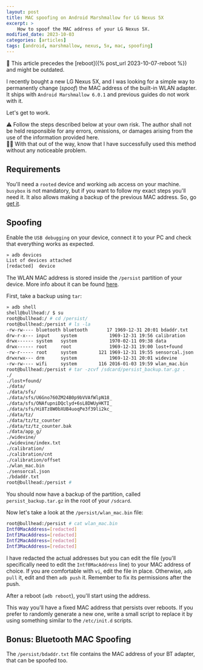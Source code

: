 ```yaml
---
layout: post
title: MAC spoofing on Android Marshmallow for LG Nexus 5X
excerpt: >
    How to spoof the MAC address of your LG Nexus 5X.
modified_date: 2023-10-03
categories: [articles]
tags: [android, marshmallow, nexus, 5x, mac, spoofing]
---
```


<div class="note" markdown="1">
📅 This article precedes the [reboot]({% post_url 2023-10-07-reboot %}) and
might be outdated.
</div>

I recently bought a new LG Nexus 5X, and I was looking for a simple way to
permanently change (*spoof*) the MAC address of the built-in WLAN adapter. It
ships with `Android Marshmallow 6.0.1` and previous guides do not work with it.

Let's get to work.

<div class="warning" markdown="1"> ⚠️ Follow the steps described below
at your own risk. The author shall not be held responsible for any errors,
omissions, or damages arising from the use of the information provided here.
</div>

<div class="tip" markdown="1">
🧑‍⚖️  With that out of the way, know that I
have successfully used this method without any noticeable problem.
</div>

## Requirements

You'll need a `rooted` device and working `adb` access on your machine.
`busybox` is not mandatory, but if you want to follow my exact steps you'll need
it. It also allows making a backup of the previous MAC address. So, go [get
it](https://play.google.com/store/apps/details?id=stericson.busybox&hl=it).

## Spoofing

Enable the `USB debugging` on your device, connect it to your PC and check that
everything works as expected.

```bash
» adb devices
List of devices attached
[redacted]  device
```

The WLAN MAC address is stored inside the `/persist` partition of your device.
More info about it can be found [here](http://forum.xda-developers.com/google-nexus-5/general/guide-to-fix-persist-partition-t2821576).

First, take a backup using `tar`:

```bash
» adb shell
shell@bullhead:/ $ su
root@bullhead:/ # cd /persist/
root@bullhead:/persist # ls -la
-rw-rw---- bluetooth bluetooth       17 1969-12-31 20:01 bdaddr.txt
drw-r-x--- input    system            1969-12-31 19:56 calibration
drwx------ system   system            1970-02-11 09:38 data
drwx------ root     root              1969-12-31 19:00 lost+found
-rw-r----- root     system        121 1969-12-31 19:55 sensorcal.json
drwxrwx--- drm      system            1969-12-31 20:01 widevine
-rw-rw---- wifi     system        116 2016-01-03 19:59 wlan_mac.bin
root@bullhead:/persist # tar -zcvf /sdcard/persist_backup.tar.gz .
./
./lost+found/
./data/
./data/sfs/
./data/sfs/U6Gno760ZM24B0p9bVVAfWlpN18_
./data/sfs/ONAfupniDQclyd+6sL8DWUyHKTI_
./data/sfs/Hi8Tz8W0bXUB4uoqPe3f39li2kc_
./data/tz/
./data/tz/tz_counter
./data/tz/tz_counter.bak
./data/app_g/
./widevine/
./widevine/index.txt
./calibration/
./calibration/cnt
./calibration/offset
./wlan_mac.bin
./sensorcal.json
./bdaddr.txt
root@bullhead:/persist #
```

You should now have a backup of the partition, called `persist_backup.tar.gz` in
the root of your `/sdcard`.

Now let's take a look at the `/persist/wlan_mac.bin` file:

```bash
root@bullhead:/persist # cat wlan_mac.bin
Intf0MacAddress=[redacted]
Intf1MacAddress=[redacted]
Intf2MacAddress=[redacted]
Intf3MacAddress=[redacted]
```

I have redacted the actual addresses but you can edit the file (you'll
specifically need to edit the `Intf0MacAddress` line) to your MAC address of
choice. If you are comfortable with `vi`, edit the file in place. Otherwise,
`adb pull` it, edit and then `adb push` it. Remember to fix its permissions
after the push.

After a reboot (`adb reboot`), you'll start using the address.

This way you'll have a fixed MAC address that persists over reboots. If you
prefer to randomly generate a new one, write a small script to replace it by
using something similar to the `/etc/init.d` scripts.

## Bonus: Bluetooth MAC Spoofing

The `/persist/bdaddr.txt` file contains the MAC address of your BT adapter, that
can be spoofed too.

